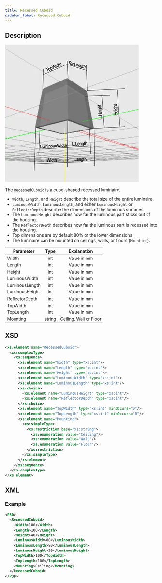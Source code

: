 ```yaml
---
title: Recessed Cuboid
sidebar_label: Recessed Cuboid
---
```


## Description

![Recessed Cuboid](/img/docs/geometry/parametric/recessed-cuboid.webp)

The `RecessedCuboid` is a cube-shaped recessed luminaire.

- `Width`, `Length`, and `Height` describe the total size of the entire luminaire.
- `LuminousWidth`, `LuminousLength`, and either `LuminousHeight` or `ReflectorDepth` describe the dimensions of the luminous surfaces.
- The `LuminousHeight` describes how far the luminous part sticks out of the housing.
- The `ReflectorDepth` describes how far the luminous part is recessed into the housing.
- Top dimensions are by default 80% of the lower dimensions.
- The luminaire can be mounted on ceilings, walls, or floors (`Mounting`).

| Parameter        | Type    | Explanation                  |
| ---------------- | :-----: | :--------------------------: |
| Width            | int     | Value in mm                  |
| Length           | int     | Value in mm                  |
| Height           | int     | Value in mm                  |
| LuminousWidth    | int     | Value in mm                  |
| LuminousLength   | int     | Value in mm                  |
| LuminousHeight   | int     | Value in mm                  |
| ReflectorDepth   | int     | Value in mm                  |
| TopWidth         | int     | Value in mm                  |
| TopLength        | int     | Value in mm                  |
| Mounting         | string  | Ceiling, Wall or Floor       |

## XSD

```xml
<xs:element name="RecessedCuboid">
  <xs:complexType>
    <xs:sequence>
      <xs:element name="Width" type="xs:int"/>
      <xs:element name="Length" type="xs:int"/>
      <xs:element name="Height" type="xs:int"/>
      <xs:element name="LuminousWidth" type="xs:int"/>
      <xs:element name="LuminousLength" type="xs:int"/>
      <xs:choice>
        <xs:element name="LuminousHeight" type="xs:int"/>
        <xs:element name="ReflectorDepth" type="xs:int"/>
      </xs:choice>
      <xs:element name="TopWidth" type="xs:int" minOccurs="0"/>
      <xs:element name="TopLength" type="xs:int" minOccurs="0"/>
      <xs:element name="Mounting">
        <xs:simpleType>
          <xs:restriction base="xs:string">
            <xs:enumeration value="Ceiling"/>
            <xs:enumeration value="Wall"/>
            <xs:enumeration value="Floor"/>
          </xs:restriction>
        </xs:simpleType>
      </xs:element>
    </xs:sequence>
  </xs:complexType>
</xs:element>
```

## XML
### Example

```xml
<P3D>
  <RecessedCuboid>
    <Width>100</Width>
    <Length>100</Length>
    <Height>40</Height>
    <LuminousWidth>80</LuminousWidth>
    <LuminousLength>80</LuminousLength>
    <LuminousHeight>20</LuminousHeight>
    <TopWidth>100</TopWidth>
    <TopLength>100</TopLength>
    <Mounting>Ceiling</Mounting>
  </RecessedCuboid>
</P3D>
```